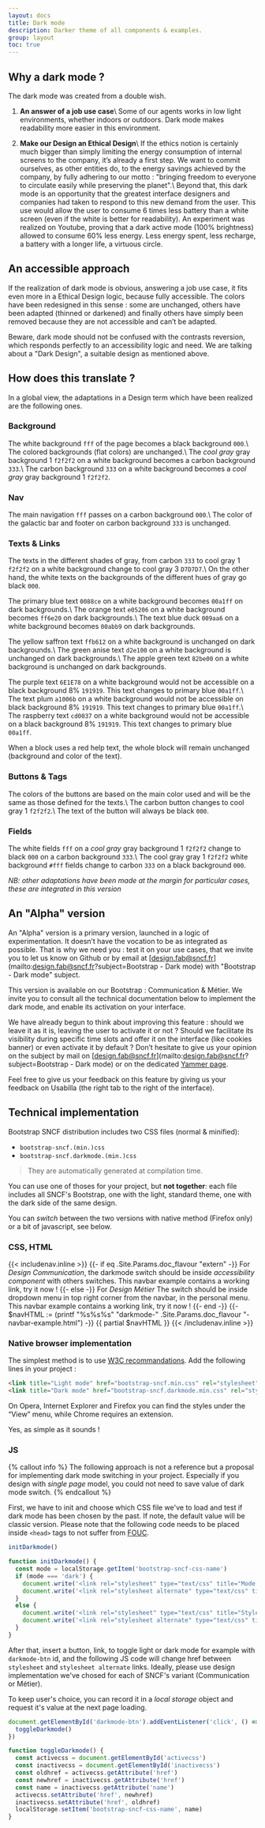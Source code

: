 ```yaml
---
layout: docs
title: Dark mode
description: Darker theme of all components & examples.
group: layout
toc: true
---
```

## Why a dark mode ?
The dark mode was created from a double wish.

1. **An answer of a job use case**\\
Some of our agents works in low light environments, whether indoors or outdoors.
Dark mode makes readability more easier in this environment. 

2. **Make our Design an Ethical Design**\\
If the ethics notion is certainly much bigger than simply limiting the energy consumption of internal screens to the company, it’s already a first step.
We want to commit ourselves, as other entities do, to the energy savings achieved by the company, by fully adhering to our motto : "bringing freedom to everyone to circulate easily while preserving the planet".\\
Beyond that, this dark mode is an opportunity that the greatest interface designers and companies had taken to respond to this new demand from the user.
This use would allow the user to consume 6 times less battery than a white screen (even if the white is better for readability). An experiment was realized on Youtube, proving that a dark active mode (100% brightness) allowed to consume 60% less energy. Less energy spent, less recharge, a battery with a longer life, a virtuous circle.


## An accessible approach
If the realization of dark mode is obvious, answering a job use case, it fits even more in a Ethical Design logic, because fully accessible.
The colors have been redesigned in this sense : some are unchanged, others have been adapted (thinned or darkened) and finally others have simply been removed because they are not accessible and can’t be adapted.

Beware, dark mode should not be confused with the contrasts reversion, which responds perfectly to an accessibility logic and need. We are talking about a "Dark Design", a suitable design as mentioned above.


## How does this translate ?
In a global view, the adaptations in a Design term which have been realized are the following ones.

### Background
The white background `fff` of the page becomes a black background `000`.\\
The colored backgrounds (flat colors) are unchanged.\\
The _cool gray_ gray background 1 `f2f2f2` on a white background becomes a carbon background `333`.\\
The carbon background `333` on a white background becomes a _cool gray_ gray background 1 `f2f2f2`.

### Nav
The main navigation `fff` passes on a carbon background `000`.\\
The color of the galactic bar and footer on carbon background `333` is unchanged.

### Texts & Links
The texts in the different shades of gray, from carbon `333` to cool gray 1 `f2f2f2` on a white background change to cool gray 3 `D7D7D7`.\\
On the other hand, the white texts on the backgrounds of the different hues of gray go black `000`.

The primary blue text `0088ce` on a white background becomes `00a1ff` on dark backgrounds.\\
The orange text `e05206` on a white background becomes `ff6e20` on dark backgrounds.\\
The text blue duck `009aa6` on a white background becomes `00abb9` on dark backgrounds.

The yellow saffron text `ffb612` on a white background is unchanged on dark backgrounds.\\
The green anise text `d2e100` on a white background is unchanged on dark backgrounds.\\
The apple green text `82be00` on a white background is unchanged on dark backgrounds.

The purple text `6E1E78` on a white background would not be accessible on a black background 8% `191919`. This text changes to primary blue `00a1ff`.\\
The text plum `a1006b` on a white background would not be accessible on black background 8% `191919`. This text changes to primary blue `00a1ff`.\\
The raspberry text `cd0037` on a white background would not be accessible on a black background 8% `191919`. This text changes to primary blue `00a1ff`.

When a block uses a red help text, the whole block will remain unchanged (background and color of the text).

### Buttons & Tags
The colors of the buttons are based on the main color used and will be the same as those defined for the texts.\\
The carbon button changes to cool gray 1 `f2f2f2`.\\
The text of the button will always be black `000`.

### Fields
The white fields `fff` on a _cool gray_ gray background 1 `f2f2f2` change to black `000` on a carbon background `333`.\\
The cool gray gray 1 `f2f2f2` white background `#fff` fields change to carbon `333` on a black background `000`.

_NB: other adaptations have been made at the margin for particular cases, these are integrated in this version_


## An "Alpha" version
An "Alpha" version is a primary version, launched in a logic of experimentation.
It doesn’t have the vocation to be as integrated as possible. That is why we need you : test it on your use cases, that we invite you to let us know on Github or by email at [design.fab@sncf.fr](mailto:design.fab@sncf.fr?subject=Bootstrap - Dark mode) with "Bootstrap - Dark mode" subject.

This version is available on our Bootstrap : Communication & Métier.
We invite you to consult all the technical documentation below to implement the dark mode, and enable its activation on your interface.

We have already begun to think about improving this feature : should we leave it as it is, leaving the user to activate it or not ? Should we facilitate its visibility during specific time slots and offer it on the interface (like cookies banner) or even activate it by default ?
Don’t hesitate to give us your opinion on the subject by mail on [design.fab@sncf.fr](mailto:design.fab@sncf.fr?subject=Bootstrap - Dark mode) or on the dedicated [Yammer page](https://www.yammer.com/sncf.fr/#/threads/inGroup?type=in_group&feedId=11125103).

Feel free to give us your feedback on this feature by giving us your feedback on Usabilla (the right tab to the right of the interface).


## Technical implementation
Bootstrap SNCF distribution includes two CSS files (normal & minified):

- `bootstrap-sncf.(min.)css`
- `bootstrap-sncf.darkmode.(min.)css`

> They are automatically generated at compilation time.

You can use one of thoses for your project, but **not together**: each file includes all SNCF's Bootstrap, one with the light, standard theme, one with the dark side of the same design.

You can _switch_ between the two versions with native method (Firefox only) or a bit of javascript, see below.

### CSS, HTML

{{< includenav.inline >}}
{{- if eq .Site.Params.doc_flavour "extern" -}}
  For <em>Design Communication</em>, the darkmode switch should be inside <em>accessibility component</em> with others switches. This navbar example contains a working link, try it now !
{{- else -}}
  For <em>Design Métier</em> The switch should be inside dropdown menu in top right corner from the navbar, in the personal menu. This navbar example contains a working link, try it now !
{{- end -}}
{{- $navHTML := (printf "%s%s%s" "darkmode-" .Site.Params.doc_flavour "-navbar-example.html") -}}
{{ partial $navHTML }}
{{< /includenav.inline >}}

### Native browser implementation
The simplest method is to use [W3C recommandations](https://www.w3.org/Style/Examples/007/alternatives.en.html).
Add the following lines in your project :
```html
<link title="Light mode" href="bootstrap-sncf.min.css" rel="stylesheet">
<link title="Dark mode" href="bootstrap-sncf.darkmode.min.css" rel="stylesheet alternate">
```
On Opera, Internet Explorer and Firefox you can find the styles under the “View” menu, while Chrome requires an extension.

Yes, as simple as it sounds !

### JS
{% callout info %}
The following approach is not a reference but a proposal for implementing dark mode switching in your project.
Especially if you design with _single page_ model, you could not need to save value of dark mode switch.
{% endcallout %}

First, we have to init and choose which CSS file we've to load and test if dark mode has been chosen by the past.
If note, the default value will be classic version. Please note that the following code needs to be placed inside `<head>` tags to not suffer from [FOUC](https://en.wikipedia.org/wiki/Flash_of_unstyled_content).

```js
initDarkmode()

function initDarkmode() {
  const mode = localStorage.getItem('bootstrap-sncf-css-name')
  if (mode === 'dark') {
    document.write('<link rel="stylesheet" type="text/css" title="Mode sombre" name="dark" href="/bootstrap-sncf.darkmode.min.css" id="activecss">')
    document.write('<link rel="stylesheet alternate" type="text/css" title="Style classique" name="light" href="/bootstrap-sncf.min.css" id="inactivecss">')
  }
  else {
    document.write('<link rel="stylesheet" type="text/css" title="Style classique" name="light" href="/bootstrap-sncf.min.css" id="activecss">')
    document.write('<link rel="stylesheet alternate" type="text/css" title="Mode sombre" name="dark" href="/bootstrap-sncf.darkmode.min.css" id="inactivecss">')
  }
}
```

After that, insert a button, link, to toggle light or dark mode for example with `darkmode-btn` id, and the following JS code will change href between `stylesheet` and `stylesheet alternate` links. Ideally, please use design implementation we've chosed for each of SNCF's variant (Communication or Métier).

To keep user's choice, you can record it in a _local storage_ object and request it's value at the next page loading.

```js
document.getElementById('darkmode-btn').addEventListener('click', () => {
  toggleDarkmode()
})

function toggleDarkmode() {
  const activecss = document.getElementById('activecss')
  const inactivecss = document.getElementById('inactivecss')
  const oldhref = activecss.getAttribute('href')
  const newhref = inactivecss.getAttribute('href')
  const name = inactivecss.getAttribute('name')
  activecss.setAttribute('href', newhref)
  inactivecss.setAttribute('href', oldhref)
  localStorage.setItem('bootstrap-sncf-css-name', name)
}
```
